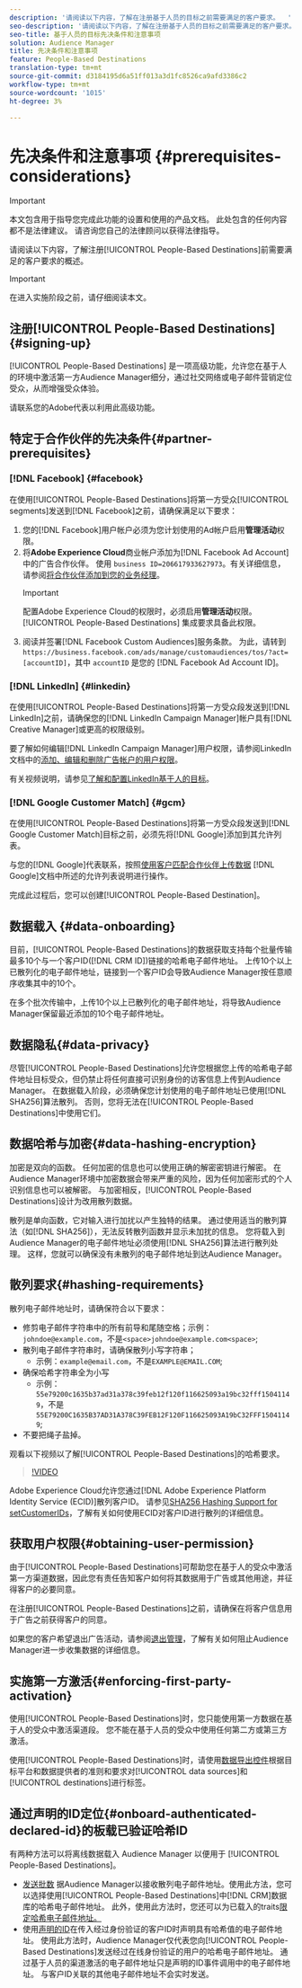 ```yaml
---
description: '请阅读以下内容，了解在注册基于人员的目标之前需要满足的客户要求。  '
seo-description: '请阅读以下内容，了解在注册基于人员的目标之前需要满足的客户要求。  '
seo-title: 基于人员的目标先决条件和注意事项
solution: Audience Manager
title: 先决条件和注意事项
feature: People-Based Destinations
translation-type: tm+mt
source-git-commit: d3184195d6a51ff013a3d1fc8526ca9afd3386c2
workflow-type: tm+mt
source-wordcount: '1015'
ht-degree: 3%

---
```



# 先决条件和注意事项 {#prerequisites-considerations}

>[!IMPORTANT]
>本文包含用于指导您完成此功能的设置和使用的产品文档。 此处包含的任何内容都不是法律建议。 请咨询您自己的法律顾问以获得法律指导。

请阅读以下内容，了解注册[!UICONTROL People-Based Destinations]前需要满足的客户要求的概述。

>[!IMPORTANT]
> 在进入实施阶段之前，请仔细阅读本文。

## 注册[!UICONTROL People-Based Destinations] {#signing-up}

[!UICONTROL People-Based Destinations] 是一项高级功能，允许您在基于人的环境中激活第一方Audience Manager细分，通过社交网络或电子邮件营销定位受众，从而增强受众体验。

请联系您的Adobe代表以利用此高级功能。

## 特定于合作伙伴的先决条件{#partner-prerequisites}

### [!DNL Facebook] {#facebook}

在使用[!UICONTROL People-Based Destinations]将第一方受众[!UICONTROL segments]发送到[!DNL Facebook]之前，请确保满足以下要求：

1. 您的[!DNL Facebook]用户帐户必须为您计划使用的Ad帐户启用&#x200B;**管理活动**&#x200B;权限。
2. 将&#x200B;**Adobe Experience Cloud**&#x200B;商业帐户添加为[!DNL Facebook Ad Account]中的广告合作伙伴。 使用 `business ID=206617933627973`。有关详细信息，请参阅[将合作伙伴添加到您的业务经理](https://www.facebook.com/business/help/1717412048538897)。
   >[!IMPORTANT]
   > 配置Adobe Experience Cloud的权限时，必须启用&#x200B;**管理活动**&#x200B;权限。 [!UICONTROL People-Based Destinations] 集成要求具备此权限。
3. 阅读并签署[!DNL Facebook Custom Audiences]服务条款。 为此，请转到 `https://business.facebook.com/ads/manage/customaudiences/tos/?act=[accountID]`，其中 `accountID` 是您的 [!DNL Facebook Ad Account ID]。

### [!DNL LinkedIn] {#linkedin}

在使用[!UICONTROL People-Based Destinations]将第一方受众段发送到[!DNL LinkedIn]之前，请确保您的[!DNL LinkedIn Campaign Manager]帐户具有[!DNL Creative Manager]或更高的权限级别。

要了解如何编辑[!DNL LinkedIn Campaign Manager]用户权限，请参阅LinkedIn文档中的[添加、编辑和删除广告帐户的用户权限](https://www.linkedin.com/help/lms/answer/5753)。

有关视频说明，请参见[了解和配置LinkedIn基于人的目标](https://docs.adobe.com/content/help/en/audience-manager-learn/tutorials/data-activation/people-based-destinations/understanding-and-configuring-the-linkedin-pbd.html)。

### [!DNL Google Customer Match] {#gcm}

在使用[!UICONTROL People-Based Destinations]将第一方受众段发送到[!DNL Google Customer Match]目标之前，必须先将[!DNL Google]添加到其允许列表。

与您的[!DNL Google]代表联系，按照[使用客户匹配合作伙伴上传数据](https://support.google.com/google-ads/answer/7361372?hl=en&amp;ref_topic=6296507) [!DNL Google]文档中所述的允许列表说明进行操作。

完成此过程后，您可以创建[!UICONTROL People-Based Destination]。

## 数据载入 {#data-onboarding}

目前，[!UICONTROL People-Based Destinations]的数据获取支持每个批量传输最多10个与一个客户ID([!DNL CRM ID])链接的哈希电子邮件地址。 上传10个以上已散列化的电子邮件地址，链接到一个客户ID会导致Audience Manager按任意顺序收集其中的10个。

在多个批次传输中，上传10个以上已散列化的电子邮件地址，将导致Audience Manager保留最近添加的10个电子邮件地址。

## 数据隐私{#data-privacy}

尽管[!UICONTROL People-Based Destinations]允许您根据您上传的哈希电子邮件地址目标受众，但仍禁止将任何直接可识别身份的访客信息上传到Audience Manager。 在数据载入阶段，必须确保您计划使用的电子邮件地址已使用[!DNL SHA256]算法散列。 否则，您将无法在[!UICONTROL People-Based Destinations]中使用它们。

## 数据哈希与加密{#data-hashing-encryption}

加密是双向的函数。 任何加密的信息也可以使用正确的解密密钥进行解密。 在Audience Manager环境中加密数据会带来严重的风险，因为任何加密形式的个人识别信息也可以被解密。 与加密相反，[!UICONTROL People-Based Destinations]设计为改用散列数据。

散列是单向函数，它对输入进行加扰以产生独特的结果。 通过使用适当的散列算法（如[!DNL SHA256]），无法反转散列函数并显示未加扰的信息。 您将载入到Audience Manager的电子邮件地址必须使用[!DNL SHA256]算法进行散列处理。 这样，您就可以确保没有未散列的电子邮件地址到达Audience Manager。

## 散列要求{#hashing-requirements}

散列电子邮件地址时，请确保符合以下要求：

* 修剪电子邮件字符串中的所有前导和尾随空格；示例：`johndoe@example.com`，不是`<space>johndoe@example.com<space>`;
* 散列电子邮件字符串时，请确保散列小写字符串；
   * 示例：`example@email.com`，不是`EXAMPLE@EMAIL.COM`;
* 确保哈希字符串全为小写
   * 示例：`55e79200c1635b37ad31a378c39feb12f120f116625093a19bc32fff15041149`，不是`55E79200C1635B37AD31A378C39FEB12F120F116625093A19bC32FFF15041149`;
* 不要把绳子盐掉。

观看以下视频以了解[!UICONTROL People-Based Destinations]的哈希要求。

>[!VIDEO](https://video.tv.adobe.com/v/29003/)

Adobe Experience Cloud允许您通过[!DNL Adobe Experience Platform Identity Service (ECID)]散列客户ID。 请参见[SHA256 Hashing Support for setCustomerIDs](https://docs.adobe.com/content/help/en/id-service/using/reference/hashing-support.html)，了解有关如何使用ECID对客户ID进行散列的详细信息。

## 获取用户权限{#obtaining-user-permission}

由于[!UICONTROL People-Based Destinations]可帮助您在基于人的受众中激活第一方渠道数据，因此您有责任告知客户如何将其数据用于广告或其他用途，并征得客户的必要同意。

在注册[!UICONTROL People-Based Destinations]之前，请确保在将客户信息用于广告之前获得客户的同意。

如果您的客户希望退出广告活动，请参阅[退出管理](../../overview/data-security-and-privacy/data-privacy-requests.md)，了解有关如何阻止Audience Manager进一步收集数据的详细信息。

## 实施第一方激活{#enforcing-first-party-activation}

使用[!UICONTROL People-Based Destinations]时，您只能使用第一方数据在基于人的受众中激活渠道段。 您不能在基于人员的受众中使用任何第二方或第三方激活。

使用[!UICONTROL People-Based Destinations]时，请使用[数据导出控件](../data-export-controls.md)根据目标平台和数据提供者的准则和要求对[!UICONTROL data sources]和[!UICONTROL destinations]进行标签。

## 通过声明的ID定位{#onboard-authenticated-declared-id}的板载已验证哈希ID

有两种方法可以将离线数据载入 Audience Manager 以便用于 [!UICONTROL People-Based Destinations]。

* [发送批数](../../integration/sending-audience-data/batch-data-transfer-explained/batch-data-transfer-overview.md) 据Audience Manager以接收散列电子邮件地址。使用此方法，您可以选择使用[!UICONTROL People-Based Destinations]中[!DNL CRM]数据库的哈希电子邮件地址。 此外，使用此方法时，您还可以为已载入的traits[限定哈希电子邮件地址。](../traits/trait-and-segment-qualification-reference.md)
* 使用[声明的ID](../declared-ids.md)在传入经过身份验证的客户ID时声明具有哈希值的电子邮件地址。 使用此方法时，Audience Manager仅代表您向[!UICONTROL People-Based Destinations]发送经过在线身份验证的用户的哈希电子邮件地址。 通过基于人员的渠道激活的电子邮件地址只是声明的ID事件调用中的电子邮件地址。 与客户ID关联的其他电子邮件地址不会实时发送。
